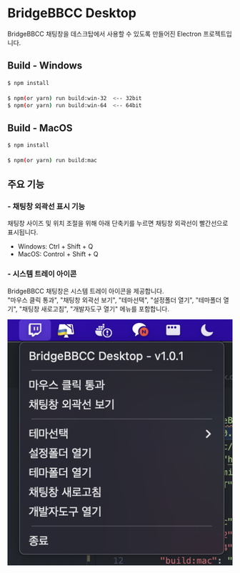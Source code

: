 # BridgeBBCC Desktop

BridgeBBCC 채팅창을 데스크탑에서 사용할 수 있도록 만들어진 Electron 프로젝트입니다.

## Build - Windows

```bash
$ npm install

$ npm(or yarn) run build:win-32  <-- 32bit
$ npm(or yarn) run build:win-64  <-- 64bit
```

## Build - MacOS

```bash
$ npm install

$ npm(or yarn) run build:mac
```

## 주요 기능

### - 채팅창 외곽선 표시 기능

채팅창 사이즈 및 위치 조절을 위해 아래 단축키를 누르면 채팅창 외곽선이 빨간선으로 표시됩니다.

- Windows: Ctrl + Shift + Q
- MacOS: Control + Shift + Q

### - 시스템 트레이 아이콘

BridgeBBCC 채팅창은 시스템 트레이 아이콘을 제공합니다.  
"마우스 클릭 통과", "채팅창 외곽선 보기", "테마선택", "설정폴더 열기", "테마폴더 열기", "채팅창 새로고침", "개발자도구 열기" 메뉴를 포함합니다.

![readme_1.png](./readme/readme_1.png)
